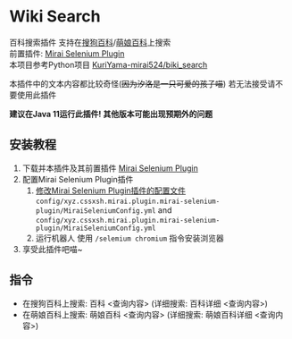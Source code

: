 # Wiki Search

百科搜索插件 支持在[搜狗百科](https://baike.sogou.com/)/[萌娘百科](https://zh.moegirl.org.cn)上搜索<br>
前置插件: [Mirai Selenium Plugin](https://github.com/cssxsh/mirai-selenium-plugin)<br>
本项目参考Python项目 [KuriYama-mirai524/biki_search](https://github.com/KuriYama-mirai524/bike_search)

本插件中的文本内容都比较奇怪(~~因为汐洛是一只可爱的孩子喵~~) 若无法接受请不要使用此插件

**建议在Java 11运行此插件! 其他版本可能出现预期外的问题**

## 安装教程

1. 下载并本插件及其前置插件 [Mirai Selenium Plugin](https://github.com/cssxsh/mirai-selenium-plugin)
2. 配置Mirai Selenium Plugin插件
    1. [修改Mirai Selenium Plugin插件的配置文件](https://github.com/cssxsh/mirai-selenium-plugin#%E9%85%8D%E7%BD%AE) `config/xyz.cssxsh.mirai.plugin.mirai-selenium-plugin/MiraiSeleniumConfig.yml`
       and `config/xyz.cssxsh.mirai.plugin.mirai-selenium-plugin/MiraiSeleniumConfig.yml`
    2. 运行机器人 使用 `/selemium chromium` 指令安装浏览器
3. 享受此插件吧喵~

## 指令

* 在搜狗百科上搜索: 百科 <查询内容> (详细搜索: 百科详细 <查询内容>)
* 在萌娘百科上搜索: 萌娘百科 <查询内容> (详细搜索: 萌娘百科详细 <查询内容>)